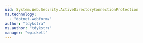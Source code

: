 ```yaml
---
uid: System.Web.Security.ActiveDirectoryConnectionProtection
ms.technology: 
  - "dotnet-webforms"
author: "tdykstra"
ms.author: "tdykstra"
manager: "wpickett"
---
```

